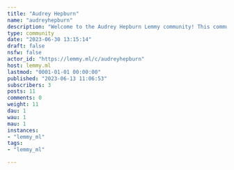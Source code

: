 ```yaml
---
title: "Audrey Hepburn" 
name: "audreyhepburn"
description: "Welcome to the Audrey Hepburn Lemmy community! This community was made as a space for fans of Hepburn, her acting, and her philanthropy.##### Rules1. Posts must be safe for work and in good taste. Edited imagery, pornographic look-alikes, and comments of a sexual nature are barred.2. Keep things respectful. Bigoted comments, personal attacks, trolling, and general disrespectful behaviour will not be tolerated.3. No bashing other celebrities. The purpose of this community is just to respect and adore Audrey for her life and career, not to hold her above or compare her to other celebrities."
type: community
date: "2023-06-30 13:15:14"
draft: false
nsfw: false
actor_id: "https://lemmy.ml/c/audreyhepburn"
host: lemmy.ml
lastmod: "0001-01-01 00:00:00"
published: "2023-06-13 11:06:53"
subscribers: 3
posts: 11
comments: 0
weight: 11
dau: 1
wau: 1
mau: 1
instances:
- "lemmy_ml"
tags: 
- "lemmy_ml"

---
```

